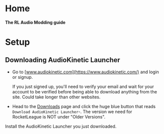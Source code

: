 # Home
#### The RL Audio Modding guide
# Setup
## Downloading AudioKinetic Launcher
* Go to [www.audiokinetic.com](https://www.audiokinetic.com/) and login or signup.

    If you just signed up, you'll need to verify your email and
    wait for your account to be verified before being able to
    download anything from the site. Could take longer than
    other websites.

* Head to the [Downloads](https://www.audiokinetic.com/en/download) page and click the huge blue button that reads `Download AudioKinetic Launcher`-.
The version we need for RocketLeague is NOT under "Older Versions".

Install the AudioKinetic Launcher you just downloaded.
